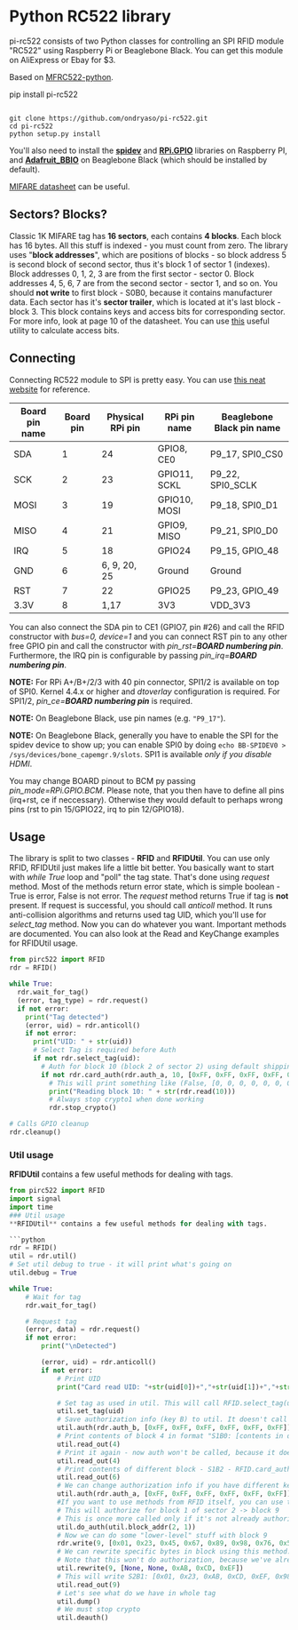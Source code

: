 # Python RC522 library
pi-rc522 consists of two Python classes for controlling an SPI RFID module "RC522" using Raspberry Pi or Beaglebone Black. You can get this module on AliExpress or Ebay for $3.

Based on [MFRC522-python](https://github.com/mxgxw/MFRC522-python/blob/master/README.md).

pip install pi-rc522
```

git clone https://github.com/ondryaso/pi-rc522.git
cd pi-rc522
python setup.py install
```
You'll also need to install the [**spidev**](https://pypi.python.org/pypi/spidev) and [**RPi.GPIO**](https://pypi.python.org/pypi/RPi.GPIO) libraries on Raspberry PI, and [**Adafruit_BBIO**](https://github.com/adafruit/adafruit-beaglebone-io-python) on Beaglebone Black (which should be installed by default).

[MIFARE datasheet](https://www.nxp.com/docs/en/data-sheet/MF1S50YYX_V1.pdf) can be useful.

## Sectors? Blocks?
Classic 1K MIFARE tag has **16 sectors**, each contains **4 blocks**. Each block has 16 bytes. All this stuff is indexed - you must count from zero. The library uses "**block addresses**", which are positions of blocks - so block address 5 is second block of second sector, thus it's block 1 of sector 1 (indexes). Block addresses 0, 1, 2, 3 are from the first sector - sector 0. Block addresses 4, 5, 6, 7 are from the second sector - sector 1, and so on. You should **not write** to first block - S0B0, because it contains manufacturer data. Each sector has it's **sector trailer**, which is located at it's last block - block 3. This block contains keys and access bits for corresponding sector. For more info, look at page 10 of the datasheet. You can use [this](http://www.proxmark.org/forum/viewtopic.php?id=1408) useful utility to calculate access bits.

## Connecting
Connecting RC522 module to SPI is pretty easy. You can use [this neat website](http://pi.gadgetoid.com/pinout) for reference.

| Board pin name | Board pin | Physical RPi pin | RPi pin name | Beaglebone Black pin name |
|----------------|-----------|------------------|--------------| --------------------------|
| SDA            | 1         | 24               | GPIO8, CE0   | P9\_17, SPI0\_CS0         |
| SCK            | 2         | 23               | GPIO11, SCKL | P9\_22, SPI0\_SCLK        |
| MOSI           | 3         | 19               | GPIO10, MOSI | P9\_18, SPI0\_D1          |
| MISO           | 4         | 21               | GPIO9, MISO  | P9\_21, SPI0\_D0          |
| IRQ            | 5         | 18               | GPIO24       | P9\_15, GPIO\_48          |
| GND            | 6         | 6, 9, 20, 25     | Ground       | Ground                    |
| RST            | 7         | 22               | GPIO25       | P9\_23, GPIO\_49          |
| 3.3V           | 8         | 1,17             | 3V3          | VDD\_3V3                  |

You can also connect the SDA pin to CE1 (GPIO7, pin #26) and call the RFID constructor with *bus=0, device=1*
and you can connect RST pin to any other free GPIO pin and call the constructor with *pin_rst=__BOARD numbering pin__*.
Furthermore, the IRQ pin is configurable by passing *pin_irq=__BOARD numbering pin__*.

__NOTE:__ For RPi A+/B+/2/3 with 40 pin connector, SPI1/2 is available on top of SPI0. Kernel 4.4.x or higher and *dtoverlay* configuration is required. For SPI1/2, *pin_ce=__BOARD numbering pin__* is required.

__NOTE:__ On Beaglebone Black, use pin names (e.g. `"P9_17"`).

__NOTE:__ On Beaglebone Black, generally you have to enable the SPI for the spidev device to show up; you can enable SPI0 by doing `echo BB-SPIDEV0 > /sys/devices/bone_capemgr.9/slots`. SPI1 is available *only if you disable HDMI*.

You may change BOARD pinout to BCM py passing *pin_mode=RPi.GPIO.BCM*. Please note, that you then have to define all pins (irq+rst, ce if neccessary). Otherwise they would default to perhaps wrong pins (rst to pin 15/GPIO22, irq to pin 12/GPIO18).

## Usage
The library is split to two classes - **RFID** and **RFIDUtil**. You can use only RFID, RFIDUtil just makes life a little bit better.
You basically want to start with *while True* loop and "poll" the tag state. That's done using *request* method. Most of the methods
return error state, which is simple boolean - True is error, False is not error. The *request* method returns True if tag is **not**
present. If request is successful, you should call *anticoll* method. It runs anti-collision algorithms and returns used tag UID, which
you'll use for *select_tag* method. Now you can do whatever you want. Important methods are documented. You can also look at the Read and KeyChange examples for RFIDUtil usage.

```python
from pirc522 import RFID
rdr = RFID()

while True:
  rdr.wait_for_tag()
  (error, tag_type) = rdr.request()
  if not error:
    print("Tag detected")
    (error, uid) = rdr.anticoll()
    if not error:
      print("UID: " + str(uid))
      # Select Tag is required before Auth
      if not rdr.select_tag(uid):
        # Auth for block 10 (block 2 of sector 2) using default shipping key A
        if not rdr.card_auth(rdr.auth_a, 10, [0xFF, 0xFF, 0xFF, 0xFF, 0xFF, 0xFF], uid):
          # This will print something like (False, [0, 0, 0, 0, 0, 0, 0, 0, 0, 0, 0, 0, 0, 0, 0, 0])
          print("Reading block 10: " + str(rdr.read(10)))
          # Always stop crypto1 when done working
          rdr.stop_crypto()

# Calls GPIO cleanup
rdr.cleanup()
```

### Util usage
**RFIDUtil** contains a few useful methods for dealing with tags.

```python
from pirc522 import RFID
import signal
import time
### Util usage
**RFIDUtil** contains a few useful methods for dealing with tags.

```python
rdr = RFID()
util = rdr.util()
# Set util debug to true - it will print what's going on
util.debug = True

while True:
    # Wait for tag
    rdr.wait_for_tag()

    # Request tag
    (error, data) = rdr.request()
    if not error:
        print("\nDetected")

        (error, uid) = rdr.anticoll()
        if not error:
            # Print UID
            print("Card read UID: "+str(uid[0])+","+str(uid[1])+","+str(uid[2])+","+str(uid[3]))

            # Set tag as used in util. This will call RFID.select_tag(uid)
            util.set_tag(uid)
            # Save authorization info (key B) to util. It doesn't call RFID.card_auth(), that's called when needed
            util.auth(rdr.auth_b, [0xFF, 0xFF, 0xFF, 0xFF, 0xFF, 0xFF])
            # Print contents of block 4 in format "S1B0: [contents in decimal]". RFID.card_auth() will be called now
            util.read_out(4)
            # Print it again - now auth won't be called, because it doesn't have to be
            util.read_out(4)
            # Print contents of different block - S1B2 - RFID.card_auth() will be called again
            util.read_out(6)
            # We can change authorization info if you have different key in other sector
            util.auth(rdr.auth_a, [0xFF, 0xFF, 0xFF, 0xFF, 0xFF, 0xFF])
            #If you want to use methods from RFID itself, you can use this for authorization
            # This will authorize for block 1 of sector 2 -> block 9
            # This is once more called only if it's not already authorized for this block
            util.do_auth(util.block_addr(2, 1))
            # Now we can do some "lower-level" stuff with block 9
            rdr.write(9, [0x01, 0x23, 0x45, 0x67, 0x89, 0x98, 0x76, 0x54, 0x32, 0x10, 0x69, 0x27, 0x46, 0x66, 0x66, 0x64])
            # We can rewrite specific bytes in block using this method. None means "don't change this byte"
            # Note that this won't do authorization, because we've already called do_auth for block 9
            util.rewrite(9, [None, None, 0xAB, 0xCD, 0xEF])
            # This will write S2B1: [0x01, 0x23, 0xAB, 0xCD, 0xEF, 0x98, 0x76......] because we've rewritten third, fourth and fifth byte
            util.read_out(9)
            # Let's see what do we have in whole tag
            util.dump()
            # We must stop crypto
            util.deauth()
```
